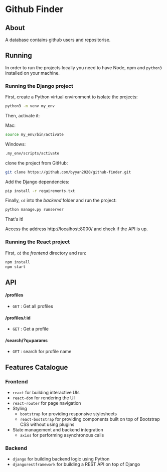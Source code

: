 # Github Finder

## About

A database contains github users and repositorise.

## Running

In order to run the projects locally you need to have Node, npm and `python3` installed on your machine.

### Running the Django project

First, create a Python virtual environment to isolate the projects:

```bash
python3 -m venv my_env
```

Then, activate it:

Mac:

```bash
source my_env/bin/activate
```

Windows:

```bash
.my_env/scripts/activate
```

clone the project from GitHub:

```bash
git clone https://github.com/byyan2020/github-finder.git
```

Add the Django dependencies:

```bash
pip install -r requirements.txt
```

Finally, `cd` into the _backend_ folder and run the project:

```bash
python manage.py runserver
```

That's it!

Access the address http://localhost:8000/ and check if the API is up.

### Running the React project

First, `cd` the _frontend_ directory and run:

```bash
npm install
npm start
```

## API

#### /profiles

- `GET` : Get all profiles

#### /profiles/:id

- `GET` : Get a profile

#### /search/?q=params

- `GET` : search for profile name

## Features Catalogue

### Frontend

- `react` for building interactive UIs
- `react-dom` for rendering the UI
- `react-router` for page navigation
- Styling
  - `bootstrap` for providing responsive stylesheets
  - `react-bootstrap` for providing components built on top of Bootstrap CSS without using plugins
- State management and backend integration
  - `axios` for performing asynchronous calls

### Backend

- `django` for building backend logic using Python
- `djangorestframework` for building a REST API on top of Django
